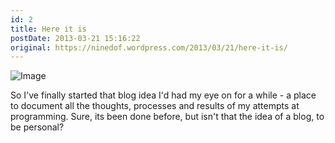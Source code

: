 ```yaml
---
id: 2
title: Here it is
postDate: 2013-03-21 15:16:22
original: https://ninedof.wordpress.com/2013/03/21/here-it-is/
---
```


<p><img class="size-full wp-image" id="i-19" style="font-style:normal;" alt="Image" src="http://ninedof.files.wordpress.com/2013/03/blogcode.png?w=340" /></p><p>So I've finally started that blog idea I'd had my eye on for a while - a place to document all the thoughts, processes and results of my attempts at programming. Sure, its been done before, but isn't that the idea of a blog, to be personal? </p>

